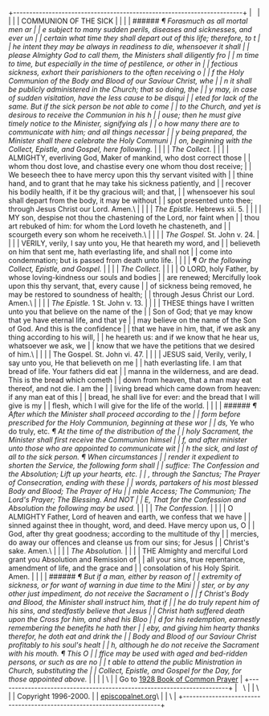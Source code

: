 +-----------------------------------------------------------------------+
|                                                                       |
|                                                                       |
| COMMUNION OF THE SICK                                                 |
|                                                                       |
| ###### *¶ Forasmuch as all mortal men ar                              |
| e subject to many sudden perils, diseases and sicknesses, and ever un |
| certain what time they shall depart out of this life; therefore, to t |
| he intent they may be always in readiness to die, whensoever it shall |
|  please Almighty God to call them, the Ministers shall diligently fro |
| m time to time, but especially in the time of pestilence, or other in |
| fectious sickness, exhort their parishioners to the often receiving o |
| f the Holy Communion of the Body and Blood of our Saviour Christ, whe |
| n it shall be publicly administered in the Church; that so doing, the |
| y may, in case of sudden visitation, have the less cause to be disqui |
| eted for lack of the same. But if the sick person be not able to come |
|  to the Church, and yet is desirous to receive the Communion in his h |
| ouse; then he must give timely notice to the Minister, signifying als |
| o how many there are to communicate with him; and all things necessar |
| y being prepared, the Minister shall there celebrate the Holy Communi |
| on, beginning with the Collect, Epistle, and Gospel, here following.* |
|                                                                       |
| *The Collect.*                                                        |
|                                                                       |
| ALMIGHTY, everliving God, Maker of mankind, who dost correct those    |
| whom thou dost love, and chastise every one whom thou dost receive;   |
| We beseech thee to have mercy upon this thy servant visited with      |
| thine hand, and to grant that he may take his sickness patiently, and |
| recover his bodily health, if it be thy gracious will; and that,      |
| whensoever his soul shall depart from the body, it may be without     |
| spot presented unto thee; through Jesus Christ our Lord. Amen.\       |
|                                                                       |
| *The Epistle.* Hebrews xii. 5.                                        |
|                                                                       |
| MY son, despise not thou the chastening of the Lord, nor faint when   |
| thou art rebuked of him: for whom the Lord loveth he chasteneth, and  |
| scourgeth every son whom he receiveth.\                               |
|                                                                       |
| *The Gospel.* St. John v. 24.                                         |
|                                                                       |
| VERILY, verily, I say unto you, He that heareth my word, and          |
| believeth on him that sent me, hath everlasting life, and shall not   |
| come into condemnation; but is passed from death unto life.           |
|                                                                       |
| *¶ Or the following Collect, Epistle, and Gospel.*                    |
|                                                                       |
| *The Collect.*                                                        |
|                                                                       |
| O LORD, holy Father, by whose loving-kindness our souls and bodies    |
| are renewed; Mercifully look upon this thy servant, that, every cause |
| of sickness being removed, he may be restored to soundness of health; |
| through Jesus Christ our Lord. Amen.\                                 |
|                                                                       |
| *The Epistle.* 1 St. John v. 13.                                      |
|                                                                       |
| THESE things have I written unto you that believe on the name of the  |
| Son of God; that ye may know that ye have eternal life, and that ye   |
| may believe on the name of the Son of God. And this is the confidence |
| that we have in him, that, if we ask any thing according to his will, |
| he heareth us: and if we know that he hear us, whatsoever we ask, we  |
| know that we have the petitions that we desired of him.\              |
|                                                                       |
| The Gospel. St. John vi. 47.                                          |
|                                                                       |
| JESUS said, Verily, verily, I say unto you, He that believeth on me   |
| hath everlasting life. I am that bread of life. Your fathers did eat  |
| manna in the wilderness, and are dead. This is the bread which cometh |
| down from heaven, that a man may eat thereof, and not die. I am the   |
| living bread which came down from heaven: if any man eat of this      |
| bread, he shall live for ever: and the bread that I will give is my   |
| flesh, which I will give for the life of the world.                   |
|                                                                       |
| ###### *¶ After which the Minister shall proceed according to the     |
| form before prescribed for the Holy Communion, beginning at these wor |
| ds,* Ye who do truly, etc. *¶ At the time of the distribution of the  |
| holy Sacrament, the Minister shall first receive the Communion himsel |
| f, and after minister unto those who are appointed to communicate wit |
| h the sick, and last of all to the sick person. ¶ When circumstances  |
| render it expedient to shorten the Service, the following form shall  |
| suffice: The Confession and the Absolution; Lift up your hearts, etc. |
| , through the Sanctus; The Prayer of Consecration, ending with these  |
| words, partakers of his most blessed Body and Blood; The Prayer of Hu |
| mble Access; The Communion; The Lord\'s Prayer; The Blessing. And NOT |
| E, That for the Confession and Absolution the following may be used.* |
|                                                                       |
| *The Confession.*                                                     |
|                                                                       |
| O ALMIGHTY Father, Lord of heaven and earth, we confess that we have  |
| sinned against thee in thought, word, and deed. Have mercy upon us, O |
| God, after thy great goodness; according to the multitude of thy      |
| mercies, do away our offences and cleanse us from our sins; for Jesus |
| Christ\'s sake. Amen.\                                                |
|                                                                       |
| *The Absolution.*                                                     |
|                                                                       |
| THE Almighty and merciful Lord grant you Absolution and Remission of  |
| all your sins, true repentance, amendment of life, and the grace and  |
| consolation of his Holy Spirit. Amen.                                 |
|                                                                       |
| ###### *¶ But if a man, either by reason of                           |
| extremity of sickness, or for want of warning in due time to the Mini |
| ster, or by any other just impediment, do not receive the Sacrament o |
| f Christ\'s Body and Blood, the Minister shall instruct him, that if  |
| he do truly repent him of his sins, and stedfastly believe that Jesus |
|  Christ hath suffered death upon the Cross for him, and shed his Bloo |
| d for his redemption, earnestly remembering the benefits he hath ther |
| eby, and giving him hearty thanks therefor, he doth eat and drink the |
|  Body and Blood of our Saviour Christ profitably to his soul\'s healt |
| h, although he do not receive the Sacrament with his mouth.  ¶ This O |
| ffice may be used with aged and bed-ridden persons, or such as are no |
| t able to attend the public Ministration in Church, substituting the  |
| Collect, Epistle, and Gospel for the Day, for those appointed above.* |
|                                                                       |
| \                                                                     |
| Go to [1928 Book of Common Prayer](index.html)                        |
+-----------------------------------------------------------------------+
|   \                                                                   |
| \                                                                     |
| Copyright 1996-2000.                                                  |
| [episcopalnet.org](http://www.episcopalnet.org/index.html)\           |
| \                                                                     |
+-----------------------------------------------------------------------+
